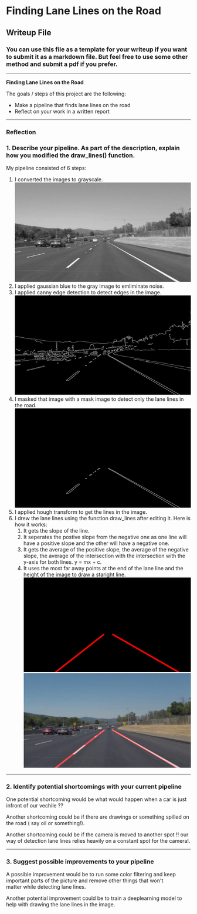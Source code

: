 # **Finding Lane Lines on the Road** 

## Writeup File

### You can use this file as a template for your writeup if you want to submit it as a markdown file. But feel free to use some other method and submit a pdf if you prefer.

---

**Finding Lane Lines on the Road**

The goals / steps of this project are the following:
* Make a pipeline that finds lane lines on the road
* Reflect on your work in a written report


[//]: # (Image References)

[image1]: ./Steps/1-gray.jpg "Grayscale"
[image2]: ./Steps/2-edges.jpg "Edges"
[image3]: ./Steps/3-masked.jpg "Masked edges"
[image4]: ./Steps/4-LineImage.jpg "Lane lines"
[image5]: ./Steps/5-result.jpg "result"

---

### Reflection

### 1. Describe your pipeline. As part of the description, explain how you modified the draw_lines() function.

My pipeline consisted of 6 steps:
1. I converted the images to grayscale.
![alt text][image1]
2. I applied gaussian blue to the gray image to emliminate noise.
3. I applied canny edge detection to detect edges in the image.
![alt text][image2]
4. I masked that image with a mask image to detect only the lane lines in the road.
![alt text][image3]    
5. I applied hough transform to get the lines in the image.
6. I drew the lane lines using the function draw_lines after editing it. Here is how it works:
    1. It gets the slope of the line.
    2. It seperates the postive slope from the negative one as one line will have a positive slope and the other will                               have a negative one.
    3. It gets the average of the positive slope, the average of the negative slope, the average of the intersection 
    with the intersection with the y-axis for both lines. y = mx + c.
    4. It uses the most far away points at the end of the lane line and the height of the image to draw a staright line.
![alt text][image4]
![alt text][image5] 



---

### 2. Identify potential shortcomings with your current pipeline


One potential shortcoming would be what would happen when a car is just infront of our vechile ?? 

Another shortcoming could be if there are drawings or something spilled on the road ( say oil or something!).

Another shortcoming could be if the camera is moved to another spot !! our way of detection lane lines relies heavily on a constant spot for
    the camera!.

---

### 3. Suggest possible improvements to your pipeline

A possible improvement would be to run some color filtering and keep important parts of the picture and remove other things that won't  
    matter while detecting lane lines.

Another potential improvement could be to train a deeplearning model to help with drawing the lane lines in the image.
